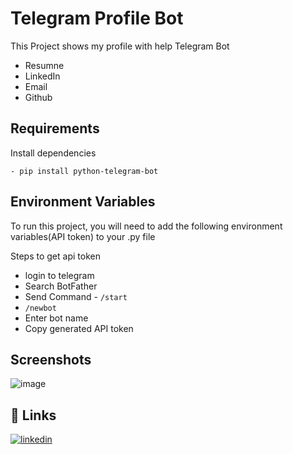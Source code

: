 
# Telegram Profile Bot

This Project shows my profile with help Telegram Bot

- Resumne
- LinkedIn
- Email
- Github

## Requirements

Install dependencies

```- pip install python-telegram-bot ```


## Environment Variables

To run this project, you will need to add the following environment variables(API token) to your .py file

Steps to get api token

- login to telegram
- Search BotFather
- Send Command - ``/start ``
- ``/newbot``
- Enter bot name
- Copy generated API token

## Screenshots

![image](https://user-images.githubusercontent.com/72349640/209065847-12050ab7-3585-4452-a336-f42cbd66a983.png)




## 🔗 Links
[![linkedin](https://img.shields.io/badge/linkedin-0A66C2?style=for-the-badge&logo=linkedin&logoColor=white)](https://www.linkedin.com/in/arpitya-singh-239457215/)

